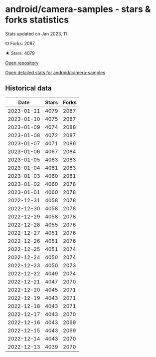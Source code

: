 # android/camera-samples - stars & forks statistics

Stats updated on Jan 2023, 11

☋ Forks: 2087

★ Stars: 4079

[Open repository](https://github.com/android/camera-samples)

[Open detailed stats for android/camera-samples](https://reviewgithub.com/rep/android/camera-samples)

## Historical data
| Date | Stars | Forks |
|------|-------|-------|
| 2023-01-11 | 4079 | 2087 | 
| 2023-01-10 | 4075 | 2087 | 
| 2023-01-09 | 4074 | 2088 | 
| 2023-01-08 | 4072 | 2087 | 
| 2023-01-07 | 4071 | 2086 | 
| 2023-01-06 | 4067 | 2084 | 
| 2023-01-05 | 4063 | 2083 | 
| 2023-01-04 | 4061 | 2083 | 
| 2023-01-03 | 4060 | 2081 | 
| 2023-01-02 | 4060 | 2078 | 
| 2023-01-01 | 4060 | 2078 | 
| 2022-12-31 | 4058 | 2078 | 
| 2022-12-30 | 4058 | 2078 | 
| 2022-12-29 | 4058 | 2078 | 
| 2022-12-28 | 4055 | 2076 | 
| 2022-12-27 | 4051 | 2076 | 
| 2022-12-26 | 4051 | 2076 | 
| 2022-12-25 | 4051 | 2074 | 
| 2022-12-24 | 4050 | 2074 | 
| 2022-12-23 | 4050 | 2073 | 
| 2022-12-22 | 4049 | 2074 | 
| 2022-12-21 | 4047 | 2070 | 
| 2022-12-20 | 4045 | 2071 | 
| 2022-12-19 | 4043 | 2071 | 
| 2022-12-18 | 4043 | 2071 | 
| 2022-12-17 | 4043 | 2070 | 
| 2022-12-16 | 4043 | 2069 | 
| 2022-12-15 | 4043 | 2069 | 
| 2022-12-14 | 4043 | 2070 | 
| 2022-12-13 | 4039 | 2070 | 


